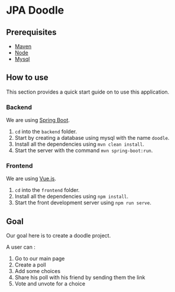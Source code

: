 # JPA Doodle

## Prerequisites

- [Maven](https://maven.apache.org/)
- [Node](https://nodejs.org/en/)
- [Mysql](https://www.mysql.com/fr/)

## How to use

This section provides a quick start guide on to use this application.

### Backend

We are using [Spring Boot](https://spring.io/projects/spring-boot).

1. `cd` into the `backend` folder.
2. Start by creating a database using mysql with the name `doodle`.
3. Install all the dependencies using `mvn clean install`.
4. Start the server with the command `mvn spring-boot:run`.

### Frontend

We are using [Vue.js](https://vuejs.org/).

1. `cd` into the `frontend` folder.
2. Install all the dependencies using `npm install`.
3. Start the front development server using `npm run serve`.

## Goal

Our goal here is to create a doodle project. 

A user can : 
1. Go to our main page
2. Create a poll
3. Add some choices
4. Share his poll with his friend by sending them the link
5. Vote and unvote for a choice
